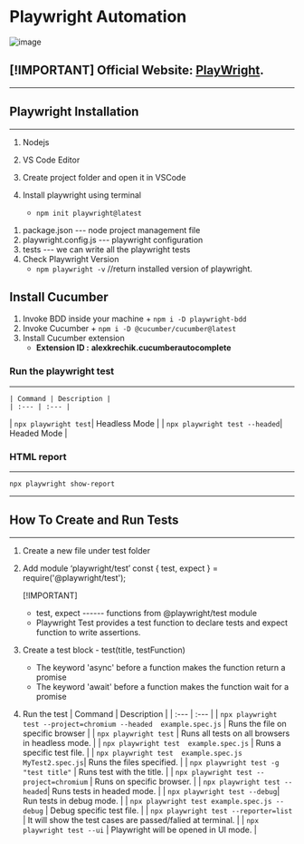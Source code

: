 # Playwright Automation

![image](https://miro.medium.com/v2/resize:fit:640/format:webp/1*qsVbAwEINjfgaGe2SuK3oQ.png)

[!IMPORTANT]
Official Website: [PlayWright](https://playwright.dev/docs/intro).
-----------------  

-----------------------------------------------------------------------------------------
## Playwright Installation
-----------------------------------------------------------------------------------------

1) Nodejs
2) VS Code Editor
3) Create project folder  and  open it in VSCode

4) Install playwright  using terminal
    + `npm init playwright@latest`

  1. package.json           ---  node project management file
  2. playwright.config.js   ---  playwright configuration
  3. tests                  ---  we can write all the playwright tests
  4. Check Playwright Version
      + `npm playwright -v`     //return installed version of playwright.

## Install Cucumber 
  1) Invoke BDD inside your machine
    + `npm i -D playwright-bdd`
  2) Invoke Cucumber
    + `npm i -D @cucumber/cucumber@latest`
  3) Install Cucumber extension 
      + __Extension ID :__ **alexkrechik.cucumberautocomplete**

### Run the playwright test
-----------
    | Command | Description |
    | :--- | :--- |
  | `npx playwright test`| Headless Mode |
  | `npx playwright test --headed`| Headed Mode |

### HTML report
-------------
  `npx playwright show-report`

-------------------------------------------------------------------------------------------
## How To Create and Run Tests 
-------------------------------------------------------------------------------------------
1) Create a new file under test folder
2) Add module ‘playwright/test’
    const { test, expect } = require('@playwright/test');
    
    [!IMPORTANT]
    + test, expect  ------ functions from @playwright/test module
    * Playwright Test provides a test function to declare tests and expect function to write assertions.

3) Create a test block - test(title, testFunction)
    + The keyword 'async' before a function makes the function return a promise
    * The keyword 'await' before a function makes the function wait for a promise

4) Run the test
    | Command | Description |
    | :--- | :--- |
    | `npx playwright test --project=chromium --headed  example.spec.js` | Runs the file on specific browser |
    | `npx playwright test` | Runs all tests on all browsers in headless mode. |
    | `npx playwright test  example.spec.js` | Runs a specific test file. |
    | `npx playwright test  example.spec.js  MyTest2.spec.js`| Runs the files specified. |
    | `npx playwright test -g "test title"` | Runs test with the title. |
    | `npx playwright test --project=chromium` | Runs on specific browser. |
    | `npx playwright test --headed`| Runs tests in headed mode. |
    | `npx playwright test --debug`| Run tests in debug mode. |
    | `npx playwright test example.spec.js --debug` | Debug specific test file. |
    | `npx playwright test --reporter=list` |  It will show the test cases are passed/falied at terminal. |
    | `npx playwright test --ui` | Playwright will be opened in UI mode. |
